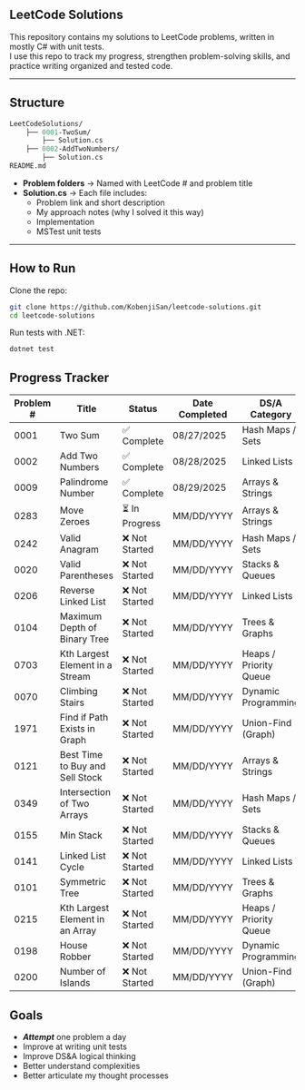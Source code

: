 ## **LeetCode Solutions**

This repository contains my solutions to LeetCode problems, written in mostly C# with unit tests.  
I use this repo to track my progress, strengthen problem-solving skills, and practice writing organized and tested code.

---
## Structure
```graphql
LeetCodeSolutions/
    ├── 0001-TwoSum/
        ├── Solution.cs
    ├── 0002-AddTwoNumbers/
        ├── Solution.cs
README.md
```

- **Problem folders** → Named with LeetCode # and problem title  
- **Solution.cs** → Each file includes:
  - Problem link and short description 
  - My approach notes (why I solved it this way)
  - Implementation
  - MSTest unit tests

---

## How to Run

Clone the repo:

```bash
git clone https://github.com/KobenjiSan/leetcode-solutions.git
cd leetcode-solutions
````

Run tests with .NET:

```bash
dotnet test
````

## Progress Tracker
| Problem # | Title | Status | Date Completed | DS/A Category |
|-----------| ------|--------|----------------|---------------|
| 0001 | Two Sum | ✅ Complete | 08/27/2025 | Hash Maps / Sets |
| 0002 | Add Two Numbers | ✅ Complete | 08/28/2025 | Linked Lists |
| 0009 | Palindrome Number | ✅ Complete | 08/29/2025 | Arrays & Strings |
| 0283 | Move Zeroes | ⏳ In Progress | MM/DD/YYYY | Arrays & Strings |
| 0242 | Valid Anagram | ❌ Not Started | MM/DD/YYYY | Hash Maps / Sets |
| 0020 | Valid Parentheses | ❌ Not Started | MM/DD/YYYY | Stacks & Queues |
| 0206 | Reverse Linked List | ❌ Not Started | MM/DD/YYYY | Linked Lists |
| 0104 | Maximum Depth of Binary Tree | ❌ Not Started | MM/DD/YYYY | Trees & Graphs |
| 0703 | Kth Largest Element in a Stream | ❌ Not Started | MM/DD/YYYY | Heaps / Priority Queue |
| 0070 | Climbing Stairs | ❌ Not Started | MM/DD/YYYY | Dynamic Programming |
| 1971 | Find if Path Exists in Graph | ❌ Not Started | MM/DD/YYYY | Union-Find (Graph) |
| 0121 | Best Time to Buy and Sell Stock | ❌ Not Started | MM/DD/YYYY | Arrays & Strings |
| 0349 | Intersection of Two Arrays | ❌ Not Started | MM/DD/YYYY | Hash Maps / Sets |
| 0155 | Min Stack | ❌ Not Started | MM/DD/YYYY | Stacks & Queues |
| 0141 | Linked List Cycle | ❌ Not Started | MM/DD/YYYY | Linked Lists |
| 0101 | Symmetric Tree | ❌ Not Started | MM/DD/YYYY | Trees & Graphs |
| 0215 | Kth Largest Element in an Array | ❌ Not Started | MM/DD/YYYY | Heaps / Priority Queue |
| 0198 | House Robber | ❌ Not Started | MM/DD/YYYY | Dynamic Programming |
| 0200 | Number of Islands | ❌ Not Started | MM/DD/YYYY | Union-Find (Graph) |

## Goals
- ***Attempt*** one problem a day
- Improve at writing unit tests 
- Improve DS&A logical thinking
- Better understand complexities 
- Better articulate my thought processes 